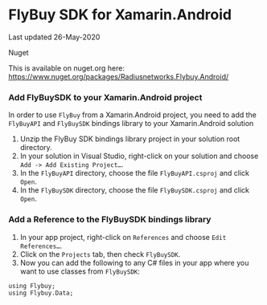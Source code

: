 # FlyBuy SDK for Xamarin.Android
Last updated 26-May-2020

Nuget

This is available on nuget.org here: https://www.nuget.org/packages/Radiusnetworks.Flybuy.Android/

### Add FlyBuySDK to your Xamarin.Android project

In order to use `FlyBuy` from a Xamarin.Android project, you need to add the `FlyBuyAPI` and `FlyBuySDK` bindings library to your Xamarin.Android solution

1. Unzip the FlyBuy SDK bindings library project in your solution root directory.
2. In your solution in Visual Studio, right-click on your solution and choose `Add -> Add Existing Project…`.
3. In the `FlyBuyAPI` directory, choose the file `FlyBuyAPI.csproj` and click `Open`.
4. In the `FlyBuySDK` directory, choose the file `FlyBuySDK.csproj` and click `Open`.

### Add a Reference to the FlyBuySDK bindings library

1. In your app project, right-click on `References` and choose `Edit References…`.
2. Click on the `Projects` tab, then check `FlyBuySDK`.
3. Now you can add the following to any C# files in your app where you want to use classes from `FlyBuySDK`:
```
using Flybuy;
using Flybuy.Data;
```
